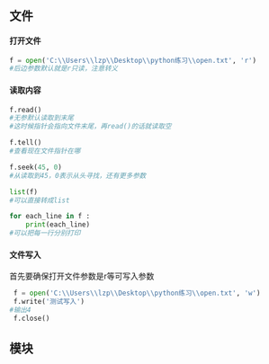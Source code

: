 ## 文件

#### 打开文件

~~~python
f = open('C:\\Users\\lzp\\Desktop\\python练习\\open.txt', 'r')
#后边参数默认就是r只读，注意转义
~~~

#### 读取内容

~~~python
f.read()
#无参默认读取到末尾
#这时候指针会指向文件末尾，再read()的话就读取空

f.tell()
#查看现在文件指针在哪

f.seek(45, 0)
#从读取到45，0表示从头寻找，还有更多参数

list(f)
#可以直接转成list

for each_line in f :
    print(each_line)
#可以把每一行分别打印
~~~

#### 文件写入

首先要确保打开文件参数是r等可写入参数

~~~python
 f = open('C:\\Users\\lzp\\Desktop\\python练习\\open.txt', 'w')
 f.write('测试写入')
#输出4
 f.close()
~~~

## 模块

